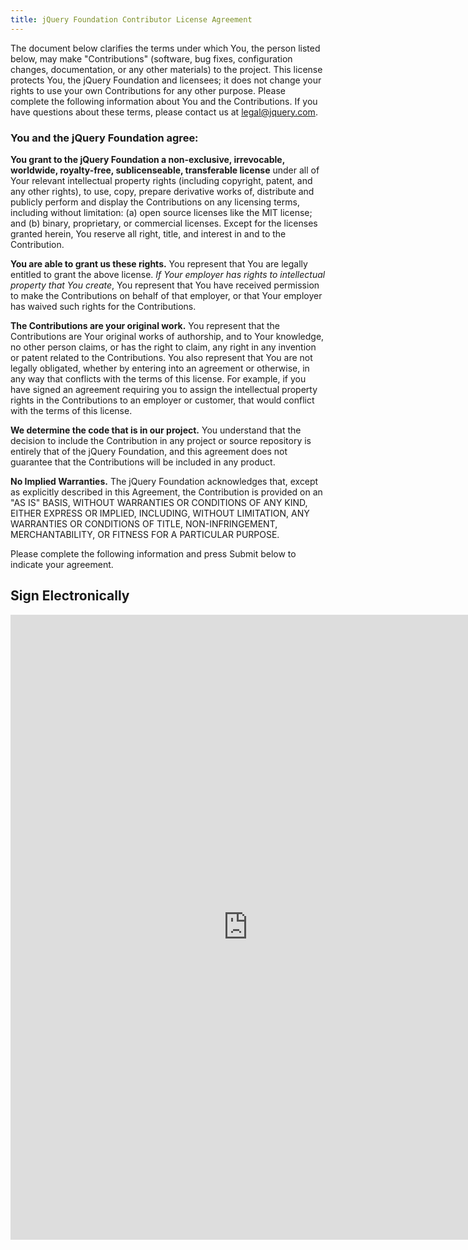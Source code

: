 ```yaml
---
title: jQuery Foundation Contributor License Agreement
---
```


The document below clarifies the terms under which You, the person listed
below, may make "Contributions" (software, bug fixes, configuration changes,
documentation, or any other materials) to the project. This license protects
You, the jQuery Foundation and licensees; it does not change your rights to use
your own Contributions for any other purpose.  Please complete the following
information about You and the Contributions. If you have questions about these
terms, please contact us at legal@jquery.com.

### You and the jQuery Foundation agree:

**You grant to the jQuery Foundation a non-exclusive, irrevocable, worldwide,
royalty-free, sublicenseable, transferable license** under all of Your relevant
intellectual property rights (including copyright, patent, and any other
rights), to use, copy, prepare derivative works of, distribute and publicly
perform and display the Contributions on any licensing terms, including without
limitation: (a) open source licenses like the MIT license; and (b) binary,
proprietary, or commercial licenses. Except for the licenses granted herein,
You reserve all right, title, and interest in and to the Contribution.

**You are able to grant us these rights.** You represent that You are legally
entitled to grant the above license. *If Your employer has rights to
intellectual property that You create*, You represent that You have received
permission to make the Contributions on behalf of that employer, or that Your
employer has waived such rights for the Contributions.

**The Contributions are your original work.** You represent that the
Contributions are Your original works of authorship, and to Your knowledge, no
other person claims, or has the right to claim, any right in any invention or
patent related to the Contributions. You also represent that You are not
legally obligated, whether by entering into an agreement or otherwise, in any
way that conflicts with the terms of this license. For example, if you have
signed an agreement requiring you to assign the intellectual property rights in
the Contributions to an employer or customer, that would conflict with the
terms of this license.

**We determine the code that is in our project.** You understand that the
decision to include the Contribution in any project or source repository is
entirely that of the jQuery Foundation, and this agreement does not guarantee
that the Contributions will be included in any product.

**No Implied Warranties.** The jQuery Foundation acknowledges that, except as
explicitly described in this Agreement, the Contribution is provided on an "AS
IS" BASIS, WITHOUT WARRANTIES OR CONDITIONS OF ANY KIND, EITHER EXPRESS OR
IMPLIED, INCLUDING, WITHOUT LIMITATION, ANY WARRANTIES OR CONDITIONS OF TITLE,
NON-INFRINGEMENT, MERCHANTABILITY, OR FITNESS FOR A PARTICULAR PURPOSE.

Please complete the following information and press Submit below to indicate
your agreement.

<h2 id="signelectronically">Sign Electronically</h2>

<iframe
  src="http://spreadsheets.google.com/embeddedform?formkey=dFJucXdGZXlRdVh2SUVUb2hsb0FBYkE6MQ"
  width="760" height="1000" frameborder="0" marginheight="0"
  marginwidth="0">Loading...</iframe>
